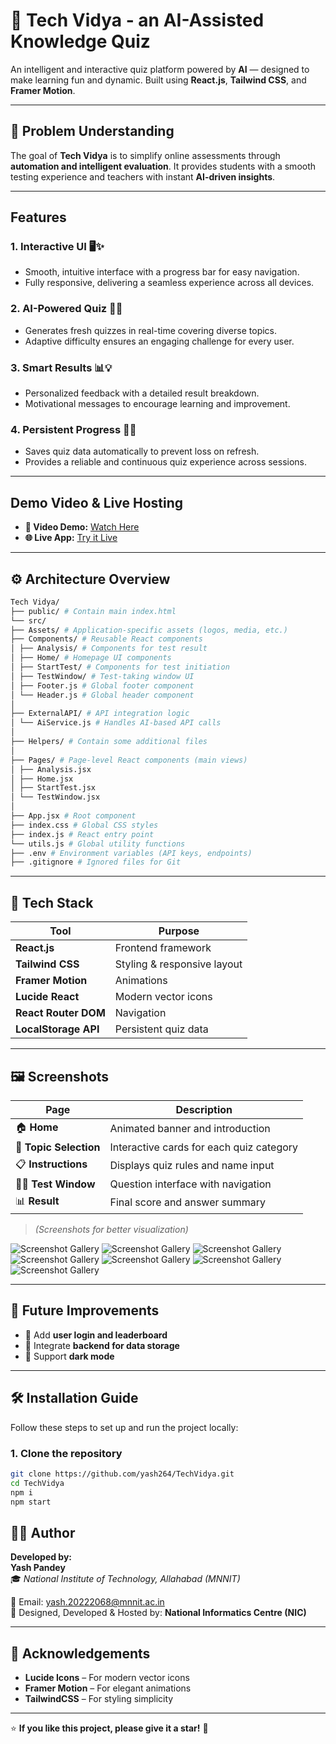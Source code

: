 # 🧠 Tech Vidya - an AI-Assisted Knowledge Quiz  

An intelligent and interactive quiz platform powered by **AI** — designed to make learning fun and dynamic. Built using **React.js**, **Tailwind CSS**, and **Framer Motion**.  

---
## 🧠 Problem Understanding

The goal of **Tech Vidya** is to simplify online assessments through **automation and intelligent evaluation**. It provides students with a smooth testing experience and teachers with instant **AI-driven insights**.

---

## Features

### 1. Interactive UI 🖥️✨
- Smooth, intuitive interface with a progress bar for easy navigation.
- Fully responsive, delivering a seamless experience across all devices.

### 2. AI-Powered Quiz 🤖📝
- Generates fresh quizzes in real-time covering diverse topics.
- Adaptive difficulty ensures an engaging challenge for every user.

### 3. Smart Results 📊💡
- Personalized feedback with a detailed result breakdown.
- Motivational messages to encourage learning and improvement.

### 4. Persistent Progress 💾🔄
- Saves quiz data automatically to prevent loss on refresh.
- Provides a reliable and continuous quiz experience across sessions.

---

## Demo Video & Live Hosting

- **🎥 Video Demo:** [Watch Here](https://drive.google.com/file/d/1eVuNXHqkMUugiK0iO3mnkT5A_EU6FOsU/view?usp=sharing)  
- **🌐 Live App:** [Try it Live](https://techvidya-meta.vercel.app)
  
---
  
## ⚙️ Architecture Overview  
```bash
Tech Vidya/
├── public/ # Contain main index.html
└── src/
├── Assets/ # Application-specific assets (logos, media, etc.)
├── Components/ # Reusable React components
│ ├── Analysis/ # Components for test result
│ ├── Home/ # Homepage UI components
│ ├── StartTest/ # Components for test initiation
│ ├── TestWindow/ # Test-taking window UI
│ ├── Footer.js # Global footer component
│ └── Header.js # Global header component
│
├── ExternalAPI/ # API integration logic
│ └── AiService.js # Handles AI-based API calls
│
├── Helpers/ # Contain some additional files
│
├── Pages/ # Page-level React components (main views)
│ ├── Analysis.jsx
│ ├── Home.jsx
│ ├── StartTest.jsx
│ └── TestWindow.jsx
│
├── App.jsx # Root component
├── index.css # Global CSS styles
├── index.js # React entry point
└── utils.js # Global utility functions
├── .env # Environment variables (API keys, endpoints)
├── .gitignore # Ignored files for Git
```

---

## 🧰 Tech Stack  

| Tool | Purpose |
|------|----------|
| **React.js** | Frontend framework |
| **Tailwind CSS** | Styling & responsive layout |
| **Framer Motion** | Animations |
| **Lucide React** | Modern vector icons |
| **React Router DOM** | Navigation |
| **LocalStorage API** | Persistent quiz data |

---

## 🖼️ Screenshots  

| Page | Description |
|------|--------------|
| 🏠 **Home** | Animated banner and introduction |
| 🧭 **Topic Selection** | Interactive cards for each quiz category |
| 📋 **Instructions** | Displays quiz rules and name input |
| 🧑‍💻 **Test Window** | Question interface with navigation |
| 📊 **Result** | Final score and answer summary |

> *(Screenshots for better visualization)*

![Screenshot Gallery](./images/banner.png)
![Screenshot Gallery](./images/features.png)
![Screenshot Gallery](./images/topicsSelection.png)
![Screenshot Gallery](./images/instructions.png)
![Screenshot Gallery](./images/testWindow.png)
![Screenshot Gallery](./images/resultWindow.png)
![Screenshot Gallery](./images/footer.png)

---

## 🧪 Future Improvements  

- 👥 Add **user login and leaderboard**  
- 💾 Integrate **backend for data storage**  
- 🌙 Support **dark mode**

---
## 🛠️ Installation Guide

Follow these steps to set up and run the project locally:

### 1. Clone the repository
```bash
git clone https://github.com/yash264/TechVidya.git
cd TechVidya
npm i
npm start
```

## 🧑‍💻 Author  

**Developed by:**  
**Yash Pandey**  
🎓 *National Institute of Technology, Allahabad (MNNIT)*  

📧 Email: [yash.20222068@mnnit.ac.in](mailto:yash.20222068@mnnit.ac.in)  
🏢 Designed, Developed & Hosted by: **National Informatics Centre (NIC)**  

---

## 🌟 Acknowledgements  
 
- **Lucide Icons** – For modern vector icons  
- **Framer Motion** – For elegant animations  
- **TailwindCSS** – For styling simplicity  

---

⭐ **If you like this project, please give it a star!** 🌟
